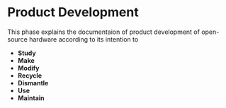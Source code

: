 # Product Development

This phase explains the documentaion of product development of open-source hardware according to its intention to  

- **Study**
- **Make**
- **Modify**
- **Recycle**
- **Dismantle**
- **Use**
- **Maintain**

